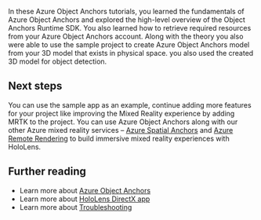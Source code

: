 In these Azure Object Anchors tutorials, you learned the fundamentals of Azure Object Anchors and explored the high-level overview of the Object Anchors Runtime SDK.
You also learned how to retrieve required resources from your Azure Object Anchors account.
Along with the theory you also were able to use the sample project to create Azure Object Anchors model from your 3D model that exists in physical space.
you also used the created 3D model for object detection.

## Next steps

You can use the sample app as an example, continue adding more features for your project like improving the Mixed Reality experience by adding MRTK to the project.
You can use Azure Object Anchors along with our other Azure mixed reality services – [Azure Spatial Anchors](https://azure.microsoft.com/services/spatial-anchors/) and [Azure Remote Rendering](https://azure.microsoft.com/services/remote-rendering/) to build immersive mixed reality experiences with HoloLens.

## Further reading

* Learn more about [Azure Object Anchors](/azure/object-anchors/)
* Learn more about [HoloLens DirectX app](/azure/object-anchors/quickstarts/get-started-hololens-directx)
* Learn more about [Troubleshooting](/azure/object-anchors/detect-difficult-object)
